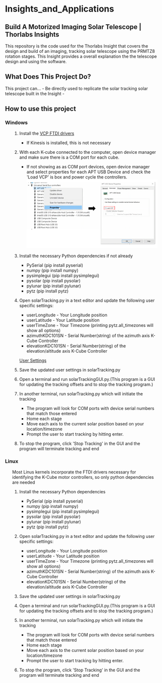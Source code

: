 # Insights_and_Applications

## Build A Motorized Imaging Solar Telescope | Thorlabs Insights

This repository is the code used for the Thorlabs Insight that covers the design and build of an imaging, tracking solar telescope using the PRMTZ8 rotation stages. This Insight provides a overall explanation the the telescope design and using the software. 

## What Does This Project Do? 
This project can...
	- Be directly used to replicate the solar tracking solar telescope built in the Insight
	- 

## How to use this project

### **Windows**
<ul>

1. Install the [VCP FTDI drivers](https://ftdichip.com/drivers/vcp-drivers/)
	- If Kinesis is installed, this is not necessary

2. With each K-cube connected to the computer, open device manager and make sure there is a COM port for each cube.
	- If not showing as as COM port devices, open device manager and select properties for each APT USB Device and check the 'Load VCP' is box and power cycle the controllers. 
![Virtual Com Ports](https://github.com/Thorlabs/Insights_and_Applications/blob/main/Tracking%20Solar%20Telescope/assetts/Load%20VCP.PNG)

3. Install the necessary Python dependencies if not already
	- PySerial (pip install pyserial)
	- numpy (pip install numpy)
	- pysimplegui (pip install pysimplegui)
	- pysolar (pip install pysolar)
	- pylunar (pip install pylunar)
	- pytz (pip install pytz)


4. Open solarTracking.py in a text editor and update the following user specific settings:
	- userLongitude - Your Longitude position
	- userLatitude - Your Latitude position
	- userTimeZone - Your Timezone (printing pytz.all_timezones will show all options)
	- azimuthKDC101SN - Serial Number(string)  of the azimuth axis K-Cube Controller
	- elevationKDC101SN - Serial Number(string)  of the elevation/altitude axis K-Cube Controller

	[User Settings](assetts/USerSettings.png)

5. Save the updated user settings in solarTracking.py 
6. Open a terminal and run solarTrackingGUI.py.(This program is a GUI for updating the tracking offsets and to stop the tracking program.)


7. In another terminal, run solarTracking.py which will initiate the tracking
	- The program will look for COM ports with device serial numbers that match those entered
	- Home each stage
	- Move each axis to the current solar position based on your location/timezone
	- Prompt the user to start tracking by hitting enter. 

8. To stop the program, click 'Stop Tracking' in the GUI and the program will terminate tracking and end
</ul>

### **Linux**
<ul>

Most Linus kernels incorporate the FTDI drivers necessary for identifying the K-Cube motor controllers, so only python dependencies are needed
1. Install the necessary Python dependencies
	- PySerial (pip install pyserial)
	- numpy (pip install numpy)
	- pysimplegui (pip install pysimplegui)
	- pysolar (pip install pysolar)
	- pylunar (pip install pylunar)
	- pytz (pip install pytz)

2. Open solarTracking.py in a text editor and update the following user specific settings:
	- userLongitude - Your Longitude position
	- userLatitude - Your Latitude position
	- userTimeZone - Your Timezone (printing pytz.all_timezones will show all options)
	- azimuthKDC101SN - Serial Number(string)  of the azimuth axis K-Cube Controller
	- elevationKDC101SN - Serial Number(string)  of the elevation/altitude axis K-Cube Controller

3. Save the updated user settings in solarTracking.py 
4. Open a terminal and run solarTrackingGUI.py.(This program is a GUI for updating the tracking offsets and to stop the tracking program.)
5. In another terminal, run solarTracking.py which will initiate the tracking
	* The program will look for COM ports with device serial numbers that match those entered
	* Home each stage
	* Move each axis to the current solar position based on your location/timezone
	* Prompt the user to start tracking by hitting enter. 

6. To stop the program, click 'Stop Tracking' in the GUI and the program will terminate tracking and end

</ul>






